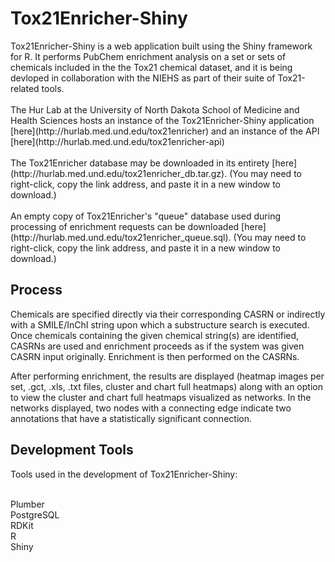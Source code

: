 <h1>Tox21Enricher-Shiny</h1>
Tox21Enricher-Shiny is a web application built using the Shiny framework for R. It performs PubChem enrichment analysis on a set or sets of chemicals included in the the Tox21 chemical dataset, and it is being devloped in collaboration with the NIEHS as part of their suite of Tox21-related tools.

<br/>
<br/>
The Hur Lab at the University of North Dakota School of Medicine and Health Sciences hosts an instance of the Tox21Enricher-Shiny application [here](http://hurlab.med.und.edu/tox21enricher) and an instance of the API [here](http://hurlab.med.und.edu/tox21enricher-api)

<br/>
<br/>
The Tox21Enricher database may be downloaded in its entirety [here](http://hurlab.med.und.edu/tox21enricher_db.tar.gz). (You may need to right-click, copy the link address, and paste it in a new window to download.)

<br/>
<br/>
An empty copy of Tox21Enricher's "queue" database used during processing of enrichment requests can be downloaded [here](http://hurlab.med.und.edu/tox21enricher_queue.sql). (You may need to right-click, copy the link address, and paste it in a new window to download.)

<h2>Process</h2>
Chemicals are specified directly via their corresponding CASRN or indirectly with a SMILE/InChI string upon which a substructure search is executed. Once chemicals containing the given chemical string(s) are identified, CASRNs are used and enrichment proceeds as if the system was given CASRN input originally. Enrichment is then performed on the CASRNs.

After performing enrichment, the results are displayed (heatmap images per set, .gct, .xls, .txt files, cluster and chart full heatmaps) along with an option to view the cluster and chart full heatmaps visualized as networks. In the networks displayed, two nodes with a connecting edge indicate two annotations that have a statistically significant connection.

<h2>Development Tools</h2>
Tools used in the development of Tox21Enricher-Shiny:

<br/>Plumber
<br/>PostgreSQL
<br/>RDKit
<br/>R
<br/>Shiny
